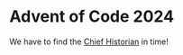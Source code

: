 # Advent of Code 2024

We have to find the [Chief Historian](https://adventofcode.com/2024/day/1) in time!

